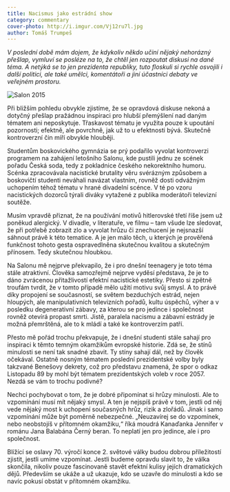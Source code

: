 ```yaml
---
title: Nacismus jako estrádní show
category: commentary
cover-photo: http://i.imgur.com/Vj12ru7l.jpg
author: Tomáš Trumpeš
---
```


*V poslední době mám dojem, že kdykoliv někdo učiní nějaký nehorázný přešlap, vymluví se posléze na to, že chtěl jen rozpoutat diskusi na dané téma. A netýká se to jen prezidenta republiky, tuto floskuli si rychle osvojili i další politici, ale také umělci, komentátoři a jiní účastníci debaty ve veřejném prostoru.*

<img src="http://i.imgur.com/Vj12ru7.jpg" alt="Salon 2015" class="img-responsive">

Při bližším pohledu obvykle zjistíme, že se opravdová diskuse nekoná a dotyčný přešlap pražádnou inspiraci pro hlubší přemýšlení nad daným tématem ani neposkytuje. Třaskavost tématu je využita pouze k upoutání pozornosti; efektně, ale povrchně, jak už to u efektnosti bývá. Skutečně kontroverzní čin míří obvykle hlouběji.

Studentům boskovického gymnázia se prý podařilo vyvolat kontroverzi programem na zahájení letošního Salonu, kde pustili jednu ze scének pořadu Česká soda, tedy z pokladnice českého nekorektního humoru. Scénka zpracovávala nacistické brutality věru svérázným způsobem a boskovičtí studenti neváhali navázat vlastním, rovněž dosti odvážným uchopením téhož tématu v hrané divadelní scénce. V té po vzoru nacistických dozorců týrali diváky vytažené z publika moderátoři televizní soutěže.

Musím vpravdě přiznat, že na používání motivů hitlerovské třetí říše jsem už poněkud alergický. V divadle, v literatuře, ve filmu – tam všude lze sledovat, že při potřebě zobrazit zlo a vyvolat hrůzu či znechucení je nejsnazší sáhnout právě k této tematice. A je jen málo těch, u kterých je prověřená funkčnost tohoto gesta ospravedlněna skutečnou kvalitou a skutečným přínosem. Tedy skutečnou hloubkou.

Na Salonu mě nejprve překvapilo, že i pro dnešní teenagery je toto téma stále atraktivní. Člověka samozřejmě nejprve vyděsí představa, že je to dáno zvrácenou přitažlivostí efektní nacistické estetiky. Přesto si zpětně troufám tvrdit, že v tomto případě mělo užití motivu svůj smysl. A to právě díky propojení se současností, se světem bezduchých estrád, nejen hloupých, ale manipulativních televizních pořadů, kultu úspěchů, výher a v posledku degenerativní zábavy, za kterou se pro jedince i společnost rovněž otevírá propast smrti. Jistě, paralela nacismu a zábavní estrády je možná přemrštěná, ale to k mládí a také ke kontroverzím patří.

Přesto mě pořád trochu překvapuje, že i dnešní studenti stále sahají pro inspiraci k těmto temným okamžikům evropské historie. Zdá se, že stínů minulosti se není tak snadné zbavit. Ty stíny sahají dál, než by člověk očekával. Ostatně nosným tématem poslední prezidentské volby byly takzvané Benešovy dekrety, což pro představu znamená, že spor o odkaz Listopadu 89 by mohl být tématem prezidentských voleb v roce 2057. Nezdá se vám to trochu podivné?

Nechci pochybovat o tom, že je dobré připomínat si hrůzy minulosti. Ale to vzpomínání musí mít nějaký smysl. A ten je nejspíš právě v tom, jestli od něj vede nějaký most k uchopení současných hrůz, rizik a zlořádů. Jinak i samo vzpomínání může být poměrně nebezpečné. „Neuzavírej se do vzpomínek, nebo neobstojíš v přítomném okamžiku,“ říká moudrá Kanaďanka Jennifer v románu Jana Balabána Černý beran. To neplatí jen pro jedince, ale i pro společnost. 

Blížící se oslavy 70. výročí konce 2. světové války budou dobrou příležitostí zjistit, jestli umíme vzpomínat. Jestli budeme opravdu slavit to, že válka skončila, nikoliv pouze fascinovaně stavět efektní kulisy jejích dramatických dějů. Především se ukáže a už ukazuje, kdo se uzavře do minulosti a kdo se navíc pokusí obstát v přítomném okamžiku.
